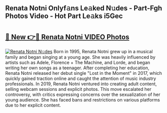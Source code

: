 ## Renata Notni Onlyf𝚊ns Le𝚊ked N𝚞des - Part-Fgh Photos Video - Hot Part Le𝚊ks i5Gec

# <h2><a href="http://ac48405.deff.icu/?id=Renata+Notni">🔗 New 👉🔴 Renata Notni VIDEO Photos</a></h2>

[![Renata Notni N𝚞des](https://i.imgur.com/rIISA9y.gif)](http://ac48405.deff.icu/?id=Renata+Notni)
Born in 1995, Renata Notni grew up in a musical family and began singing at a young age. She was heavily influenced by artists such as Adele, Florence + The Machine, and Lorde, and began writing her own songs as a teenager. After completing her education, Renata Notni released her debut single "Lost in the Moment" in 2017, which quickly gained traction online and caught the attention of music industry professionals. In 2019, Renata Notni ventured into creating adult content, selling webcam sessions and explicit photos. This move escalated her controversy, with critics expressing concerns over the sexualization of her young audience. She has faced bans and restrictions on various platforms due to her explicit content.
